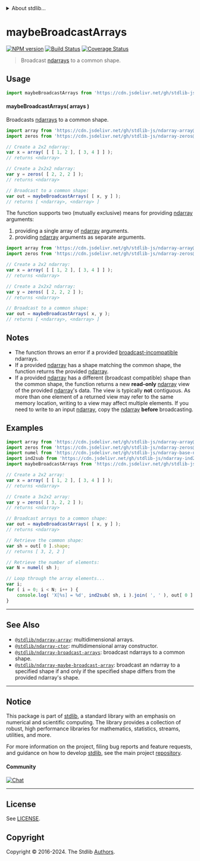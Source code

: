 <!--

@license Apache-2.0

Copyright (c) 2023 The Stdlib Authors.

Licensed under the Apache License, Version 2.0 (the "License");
you may not use this file except in compliance with the License.
You may obtain a copy of the License at

   http://www.apache.org/licenses/LICENSE-2.0

Unless required by applicable law or agreed to in writing, software
distributed under the License is distributed on an "AS IS" BASIS,
WITHOUT WARRANTIES OR CONDITIONS OF ANY KIND, either express or implied.
See the License for the specific language governing permissions and
limitations under the License.

-->


<details>
  <summary>
    About stdlib...
  </summary>
  <p>We believe in a future in which the web is a preferred environment for numerical computation. To help realize this future, we've built stdlib. stdlib is a standard library, with an emphasis on numerical and scientific computation, written in JavaScript (and C) for execution in browsers and in Node.js.</p>
  <p>The library is fully decomposable, being architected in such a way that you can swap out and mix and match APIs and functionality to cater to your exact preferences and use cases.</p>
  <p>When you use stdlib, you can be absolutely certain that you are using the most thorough, rigorous, well-written, studied, documented, tested, measured, and high-quality code out there.</p>
  <p>To join us in bringing numerical computing to the web, get started by checking us out on <a href="https://github.com/stdlib-js/stdlib">GitHub</a>, and please consider <a href="https://opencollective.com/stdlib">financially supporting stdlib</a>. We greatly appreciate your continued support!</p>
</details>

# maybeBroadcastArrays

[![NPM version][npm-image]][npm-url] [![Build Status][test-image]][test-url] [![Coverage Status][coverage-image]][coverage-url] <!-- [![dependencies][dependencies-image]][dependencies-url] -->

> Broadcast [ndarrays][@stdlib/ndarray/ctor] to a common shape.

<!-- Section to include introductory text. Make sure to keep an empty line after the intro `section` element and another before the `/section` close. -->

<section class="intro">

</section>

<!-- /.intro -->

<!-- Package usage documentation. -->



<section class="usage">

## Usage

```javascript
import maybeBroadcastArrays from 'https://cdn.jsdelivr.net/gh/stdlib-js/ndarray-maybe-broadcast-arrays@deno/mod.js';
```

#### maybeBroadcastArrays( arrays )

Broadcasts [ndarrays][@stdlib/ndarray/ctor] to a common shape.

```javascript
import array from 'https://cdn.jsdelivr.net/gh/stdlib-js/ndarray-array@deno/mod.js';
import zeros from 'https://cdn.jsdelivr.net/gh/stdlib-js/ndarray-zeros@deno/mod.js';

// Create a 2x2 ndarray:
var x = array( [ [ 1, 2 ], [ 3, 4 ] ] );
// returns <ndarray>

// Create a 2x2x2 ndarray:
var y = zeros( [ 2, 2, 2 ] );
// returns <ndarray>

// Broadcast to a common shape:
var out = maybeBroadcastArrays( [ x, y ] );
// returns [ <ndarray>, <ndarray> ]
```

The function supports two (mutually exclusive) means for providing [ndarray][@stdlib/ndarray/ctor] arguments:

1.  providing a single array of [ndarray][@stdlib/ndarray/ctor] arguments.
2.  providing [ndarray][@stdlib/ndarray/ctor] arguments as separate arguments.

```javascript
import array from 'https://cdn.jsdelivr.net/gh/stdlib-js/ndarray-array@deno/mod.js';
import zeros from 'https://cdn.jsdelivr.net/gh/stdlib-js/ndarray-zeros@deno/mod.js';

// Create a 2x2 ndarray:
var x = array( [ [ 1, 2 ], [ 3, 4 ] ] );
// returns <ndarray>

// Create a 2x2x2 ndarray:
var y = zeros( [ 2, 2, 2 ] );
// returns <ndarray>

// Broadcast to a common shape:
var out = maybeBroadcastArrays( x, y );
// returns [ <ndarray>, <ndarray> ]
```

</section>

<!-- /.usage -->

<!-- Package usage notes. Make sure to keep an empty line after the `section` element and another before the `/section` close. -->

<section class="notes">

## Notes

-   The function throws an error if a provided [broadcast-incompatible][@stdlib/ndarray/base/broadcast-shapes] ndarrays.
-   If a provided [ndarray][@stdlib/ndarray/ctor] has a shape matching the common shape, the function returns the provided [ndarray][@stdlib/ndarray/ctor].
-   If a provided [ndarray][@stdlib/ndarray/ctor] has a different (broadcast compatible) shape than the common shape, the function returns a new **read-only** [ndarray][@stdlib/ndarray/ctor] view of the provided [ndarray][@stdlib/ndarray/ctor]'s data. The view is typically **not** contiguous. As more than one element of a returned view may refer to the same memory location, writing to a view may affect multiple elements. If you need to write to an input [ndarray][@stdlib/ndarray/ctor], copy the [ndarray][@stdlib/ndarray/ctor] **before** broadcasting.

</section>

<!-- /.notes -->

<!-- Package usage examples. -->

<section class="examples">

## Examples

<!-- eslint no-undef: "error" -->

```javascript
import array from 'https://cdn.jsdelivr.net/gh/stdlib-js/ndarray-array@deno/mod.js';
import zeros from 'https://cdn.jsdelivr.net/gh/stdlib-js/ndarray-zeros@deno/mod.js';
import numel from 'https://cdn.jsdelivr.net/gh/stdlib-js/ndarray-base-numel@deno/mod.js';
import ind2sub from 'https://cdn.jsdelivr.net/gh/stdlib-js/ndarray-ind2sub@deno/mod.js';
import maybeBroadcastArrays from 'https://cdn.jsdelivr.net/gh/stdlib-js/ndarray-maybe-broadcast-arrays@deno/mod.js';

// Create a 2x2 array:
var x = array( [ [ 1, 2 ], [ 3, 4 ] ] );
// returns <ndarray>

// Create a 3x2x2 array:
var y = zeros( [ 3, 2, 2 ] );
// returns <ndarray>

// Broadcast arrays to a common shape:
var out = maybeBroadcastArrays( [ x, y ] );
// returns <ndarray>

// Retrieve the common shape:
var sh = out[ 0 ].shape;
// returns [ 3, 2, 2 ]

// Retrieve the number of elements:
var N = numel( sh );

// Loop through the array elements...
var i;
for ( i = 0; i < N; i++ ) {
    console.log( 'X[%s] = %d', ind2sub( sh, i ).join( ', ' ), out[ 0 ].iget( i ) );
}
```

</section>

<!-- /.examples -->

<!-- Section to include cited references. If references are included, add a horizontal rule *before* the section. Make sure to keep an empty line after the `section` element and another before the `/section` close. -->

<section class="references">

</section>

<!-- /.references -->

<!-- Section for related `stdlib` packages. Do not manually edit this section, as it is automatically populated. -->

<section class="related">

* * *

## See Also

-   <span class="package-name">[`@stdlib/ndarray-array`][@stdlib/ndarray/array]</span><span class="delimiter">: </span><span class="description">multidimensional arrays.</span>
-   <span class="package-name">[`@stdlib/ndarray-ctor`][@stdlib/ndarray/ctor]</span><span class="delimiter">: </span><span class="description">multidimensional array constructor.</span>
-   <span class="package-name">[`@stdlib/ndarray-broadcast-arrays`][@stdlib/ndarray/broadcast-arrays]</span><span class="delimiter">: </span><span class="description">broadcast ndarrays to a common shape.</span>
-   <span class="package-name">[`@stdlib/ndarray-maybe-broadcast-array`][@stdlib/ndarray/maybe-broadcast-array]</span><span class="delimiter">: </span><span class="description">broadcast an ndarray to a specified shape if and only if the specified shape differs from the provided ndarray's shape.</span>

</section>

<!-- /.related -->

<!-- Section for all links. Make sure to keep an empty line after the `section` element and another before the `/section` close. -->


<section class="main-repo" >

* * *

## Notice

This package is part of [stdlib][stdlib], a standard library with an emphasis on numerical and scientific computing. The library provides a collection of robust, high performance libraries for mathematics, statistics, streams, utilities, and more.

For more information on the project, filing bug reports and feature requests, and guidance on how to develop [stdlib][stdlib], see the main project [repository][stdlib].

#### Community

[![Chat][chat-image]][chat-url]

---

## License

See [LICENSE][stdlib-license].


## Copyright

Copyright &copy; 2016-2024. The Stdlib [Authors][stdlib-authors].

</section>

<!-- /.stdlib -->

<!-- Section for all links. Make sure to keep an empty line after the `section` element and another before the `/section` close. -->

<section class="links">

[npm-image]: http://img.shields.io/npm/v/@stdlib/ndarray-maybe-broadcast-arrays.svg
[npm-url]: https://npmjs.org/package/@stdlib/ndarray-maybe-broadcast-arrays

[test-image]: https://github.com/stdlib-js/ndarray-maybe-broadcast-arrays/actions/workflows/test.yml/badge.svg?branch=v0.1.0
[test-url]: https://github.com/stdlib-js/ndarray-maybe-broadcast-arrays/actions/workflows/test.yml?query=branch:v0.1.0

[coverage-image]: https://img.shields.io/codecov/c/github/stdlib-js/ndarray-maybe-broadcast-arrays/main.svg
[coverage-url]: https://codecov.io/github/stdlib-js/ndarray-maybe-broadcast-arrays?branch=main

<!--

[dependencies-image]: https://img.shields.io/david/stdlib-js/ndarray-maybe-broadcast-arrays.svg
[dependencies-url]: https://david-dm.org/stdlib-js/ndarray-maybe-broadcast-arrays/main

-->

[chat-image]: https://img.shields.io/gitter/room/stdlib-js/stdlib.svg
[chat-url]: https://app.gitter.im/#/room/#stdlib-js_stdlib:gitter.im

[stdlib]: https://github.com/stdlib-js/stdlib

[stdlib-authors]: https://github.com/stdlib-js/stdlib/graphs/contributors

[umd]: https://github.com/umdjs/umd
[es-module]: https://developer.mozilla.org/en-US/docs/Web/JavaScript/Guide/Modules

[deno-url]: https://github.com/stdlib-js/ndarray-maybe-broadcast-arrays/tree/deno
[umd-url]: https://github.com/stdlib-js/ndarray-maybe-broadcast-arrays/tree/umd
[esm-url]: https://github.com/stdlib-js/ndarray-maybe-broadcast-arrays/tree/esm
[branches-url]: https://github.com/stdlib-js/ndarray-maybe-broadcast-arrays/blob/main/branches.md

[stdlib-license]: https://raw.githubusercontent.com/stdlib-js/ndarray-maybe-broadcast-arrays/main/LICENSE

[@stdlib/ndarray/ctor]: https://github.com/stdlib-js/ndarray-ctor/tree/deno

[@stdlib/ndarray/base/broadcast-shapes]: https://github.com/stdlib-js/ndarray-base-broadcast-shapes/tree/deno

<!-- <related-links> -->

[@stdlib/ndarray/array]: https://github.com/stdlib-js/ndarray-array/tree/deno

[@stdlib/ndarray/broadcast-arrays]: https://github.com/stdlib-js/ndarray-broadcast-arrays/tree/deno

[@stdlib/ndarray/maybe-broadcast-array]: https://github.com/stdlib-js/ndarray-maybe-broadcast-array/tree/deno

<!-- </related-links> -->

</section>

<!-- /.links -->
